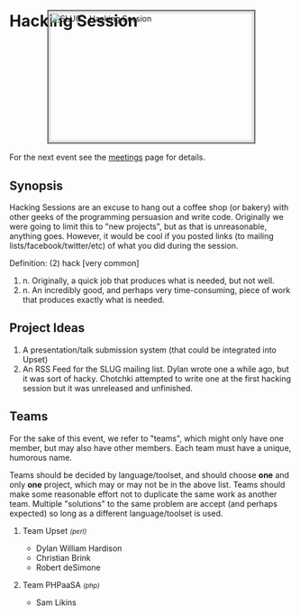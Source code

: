 <a name="top"></a>
# Hacking Session


<div style="margin: -4em auto 2ex auto; width: 370px;">
    <div style="border: 3px solid grey;">
        <img src="http://photos4.meetupstatic.com/photos/event/2/5/1/4/event_77289492.jpeg" style="height: 228px; margin: 2px; width: 360px;" alt="SLUG - Hacking Session">
    </div>
</div>

For the next event see the [meetings][] page for details.


<a name="synopsis"></a>
## Synopsis

Hacking Sessions are an excuse to hang out a coffee shop (or bakery)
with other geeks of the programming persuasion and write code.
Originally we were going to limit this to "new projects", but as that is
unreasonable, anything goes. However, it would be cool if you posted
links (to mailing lists/facebook/twitter/etc) of what you did during the
session.


Definition: (2) hack [very common]

1.  n. Originally, a quick job that produces what is needed, but not
	well.
2.  n. An incredibly good, and perhaps very time-consuming, piece of
	work that produces exactly what is needed.

<a name="ideas"></a>
## Project Ideas

1.  A presentation/talk submission system (that could be integrated into
    Upset)
2.  An RSS Feed for the SLUG mailing list. Dylan wrote one a while ago,
    but it was sort of hacky. Chotchki attempted to write one at the
    first hacking session but it was unreleased and unfinished.


<a name="teams"></a>
## Teams

For the sake of this event, we refer to "teams", which might only have
one member, but may also have other members. Each team must have a
unique, humorous name.

Teams should be decided by language/toolset, and should choose **one**
and only **one** project, which may or may not be in the above list.
Teams should make some reasonable effort not to duplicate the same work
as another team. Multiple "solutions" to the same problem are accept
(and perhaps expected) so long as a different language/toolset is used.

1.  Team Upset *<small>(perl)</small>*
    -   Dylan William Hardison
    -   Christian Brink
    -   Robert deSimone

2.  Team PHPaaSA *<small>(php)</small>*
    -   Sam Likins

[meetings]: /page/meetings.html